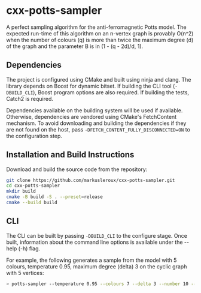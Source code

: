 # cxx-potts-sampler
A perfect sampling algorithm for the anti-ferromagnetic Potts model. The expected run-time of this algorithm on an n-vertex graph is provably O(n^2) when the number of colours (q) is more than twice the maximum degree (d) of the graph and the parameter B is in (1 - (q - 2d)/d, 1).

## Dependencies

The project is configured using CMake and built using ninja and clang. The library depends on Boost for dynamic bitset. If building the CLI tool (`-DBUILD_CLI`), Boost program options are also required. If building the tests, Catch2 is required.

Dependencies available on the building system will be used if available. Otherwise, dependencies are vendored using CMake's FetchContent mechanism. To avoid downloading and building the dependencies if they are not found on the host, pass `-DFETCH_CONTENT_FULLY_DISCONNECTED=ON` to the configuration step.


## Installation and Build Instructions

Download and build the source code from the repository:
```bash
git clone https://github.com/markusleroux/cxx-potts-sampler.git
cd cxx-potts-sampler
mkdir build
cmake -B build -S . --preset=release
cmake --build build
```

## CLI

The CLI can be built by passing `-DBUILD_CLI` to the configure stage. Once built, information about the command line options is available under the --help (-h) flag.

For example, the following generates a sample from the model with 5 colours, temperature 0.95, maximum degree (delta) 3 on the cyclic graph with 5 vertices:
```bash
> potts-sampler --temperature 0.95 --colours 7 --delta 3 --number 10 --type cycle
```

